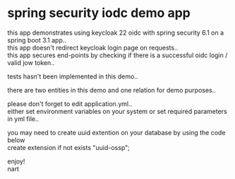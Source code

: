 # spring security iodc demo app

this app demonstrates using keycloak 22 oidc with spring security 6.1 on a spring boot 3.1 app..  
this app doesn't redirect keycloak login page on requests..  
this app secures end-points by checking if there is a successful oidc login / valid jow token..  

tests hasn't been implemented in this demo..  

there are two entities in this demo and one relation for demo purposes..  

please don't forget to edit application.yml..  
either set environment variables on your system or set required parameters in yml file..  

you may need to create uuid extention on your database by using the code below  
create extension if not exists "uuid-ossp";

enjoy!  
nart
